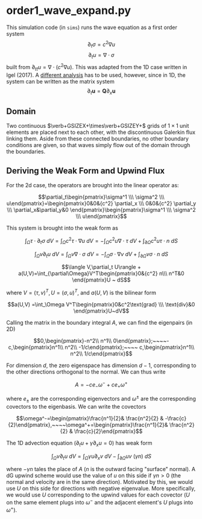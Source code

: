 # order1_wave_expand.py

This simulation code (in `sims`) runs the wave equation as a first order system
$$\partial_t \sigma = {c^2}  \nabla u$$
$$\partial_t u = \nabla \cdot \sigma$$
built from $\partial_{tt} u = \nabla \cdot (c^2\nabla u)$. This was adapted from the 1D case written in Igel (2017). A [different analysis](#deriving-the-weak-form-and-upwind-flux) has to be used, however, since in 1D, the system can be written as the matrix system
$$\partial_t \mathbf u = \mathbf Q\partial_x \mathbf u$$

## Domain

Two continuous $\verb+GSIZEX+\times\verb+GSIZEY+$ grids of $1\times 1$ unit elements are placed next to each other, with the discontinuous Galerkin flux linking them. Aside from these connected boundaries, no other boundary conditions are given, so that waves simply flow out of the domain through the boundaries.




## Deriving the Weak Form and Upwind Flux

For the 2d case, the operators are brought into the linear operator as:

$$\partial_t\begin{pmatrix}\sigma^1 \\\ \sigma^2 \\\ u\end{pmatrix}=\begin{pmatrix}0&0&{c^2} \partial_x \\\ 0&0&{c^2} \partial_y \\\ \partial_x&\partial_y&0 \end{pmatrix}\begin{pmatrix}\sigma^1 \\\ \sigma^2 \\\ u\end{pmatrix}$$

This system is brought into the weak form as

$$\int_\Omega \tau \cdot \partial_t \sigma ~dV= \int_{\Omega }{c^2}  \tau\cdot \nabla u ~ dV=-\int_{\Omega}{c^2} u\nabla\cdot \tau ~ dV + \int_{\partial\Omega}{c^2} u\tau\cdot n ~ dS$$

$$\int_\Omega v\partial_t u ~ dV = \int_\Omega v\nabla\cdot \sigma ~ dV = -\int_{\Omega}\sigma\cdot \nabla v ~ dV + \int_{\partial\Omega}v\sigma\cdot n ~ dS$$

$$\langle V,\partial_t U\rangle + a(U,V)=\int_{\partial\Omega}V^T\begin{pmatrix}0&{c^2} n\\\ n^T&0 \end{pmatrix}U ~ dS$$

where $V=(\tau,v)^T,U=(\sigma,u)^T$, and $a(U,V)$ is the bilinear form

$$a(U,V) =\int_\Omega V^T\begin{pmatrix}0&c^2\text{grad} \\\ \text{div}&0 \end{pmatrix}U~dV$$

Calling the matrix in the boundary integral $A$, we can find the eigenpairs (in 2D)

$$0,\begin{pmatrix}-n^2\\ n^1\\ 0\end{pmatrix};~~~~-c,\begin{pmatrix}n^1\\ n^2\\ -1/c\end{pmatrix};~~~~ c,\begin{pmatrix}n^1\\ n^2\\ 1/c\end{pmatrix}$$

For dimension $d$, the zero eigenspace has dimension $d-1$, corresponding to the other directions orthogonal to the normal. We can thus write

$$A = -c e_- \omega^- + c e_+ \omega^+$$

where $e_\pm$ are the corresponding eigenvectors and $\omega^\pm$ are the corresponding covectors to the eigenbasis. We can write the covectors

$$\omega^-=\begin{pmatrix}\frac{n^1}{2}& \frac{n^2}{2} & -\frac{c}{2}\end{pmatrix},~~~~\omega^+=\begin{pmatrix}\frac{n^1}{2}& \frac{n^2}{2} & \frac{c}{2}\end{pmatrix}$$

The 1D advection equation ($\partial_t u +\gamma\partial_xu=0$) has weak form

$$\int_{\Omega}v\partial_t u~dV=\int_{\Omega}\gamma u\partial_x v~dV-\int_{\partial\Omega}uv ~ (\gamma n)~dS$$

where $-\gamma n$ tales the place of $A$ ($n$ is the outward facing "surface" normal). A dG upwind scheme would use the value of $u$ on this side if $\gamma n > 0$ (the normal and velocity are in the same direction). Motivated by this, we would use $U$ on this side for directions with negative eigenvalue. More specifically, we would use $U$ corresponding to the upwind values for each covector ($U$ on the same element plugs into $\omega^-$ and the adjacent element's $U$ plugs into $\omega^+$).

